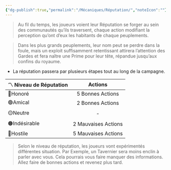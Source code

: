 ```yaml
---
{"dg-publish":true,"permalink":"/Mécaniques/Réputation/","noteIcon":""}
---
```



> Au fil du temps, les joueurs voient leur Réputation se forger au sein des communautés qu’ils traversent, chaque action modifiant la perception qu’ont d’eux les habitants de chaque peuplements.

> Dans les plus grands peuplements, leur nom peut se perdre dans la foule, mais un exploit suffisamment retentissant attirera l’attention des Gardes et fera naître une Prime pour leur tête, répandue jusqu’aux confins du royaume.

- La réputation passera par plusieurs étapes tout au long de la campagne.

| 〽️ Niveau de Réputation |       Actions       |
| ----------------------- | :-----------------: |
| 🔵Honoré                |  5 Bonnes Actions   |
| 🟢Amical                |  2 Bonnes Actions   |
| 🟡Neutre                |          -          |
| 🟠Indésirable           | 2 Mauvaises Actions |
| 🔴Hostile               | 5 Mauvaises Actions |

> Selon le niveau de réputation, les joueurs vont expérimentés différentes situation. Par Exemple, un Tavernier sera moins enclin à parler avec vous. Cela pourrais vous faire manquer des informations. Allez faire de bonnes actions et revenez plus tard.